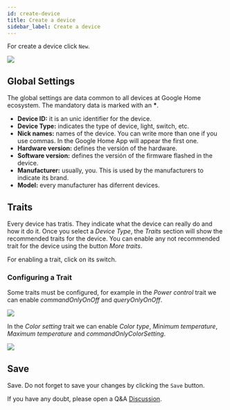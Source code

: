 ```yaml
---
id: create-device
title: Create a device
sidebar_label: Create a device
---
```


For create a device click `New`.

<img src="/img/create-device/C1.png"/>

## Global Settings

The global settings are data common to all devices at Google Home ecosystem. The mandatory data is marked with an **\***.

- **Device ID:** it is an unic identifier for the device.
- **Device Type:** indicates the type of device, light, switch, etc.
- **Nick names:** names of the device. You can write more than one if you use commas. In the Google Home App will appear the first one.
- **Hardware version:** defines the versión of the hardware.
- **Software version:** defines the versión of the firmware flashed in the device.
- **Manufacturer:** usually, you. This is used by the manufacturers to indicate its brand.
- **Model:** every manufacturer has diferrent devices.

## Traits

Every device has tratis. They indicate what the device can really do and how it do it. Once you select a *Device Type*, the *Traits* section will show the recommended traits for the device. You can enable any not recommended trait for the device using the button *More traits*.

For enabling a trait, click on its switch.

### Configuring a Trait

Some traits must be configured, for example in the *Power control* trait we can enable *commandOnlyOnOff* and *queryOnlyOnOff*.

<img src="/img/create-device/C2.png"/>

In the *Color setting* trait we can enable *Color type*, *Minimum temperature*, *Maximum temperature* and *commandOnlyColorSetting*.

<img src="/img/create-device/C3.png"/>

## Save

Save. Do not forget to save your changes by clicking the `Save` button.

If you have any doubt, please open a Q&A [Discussion](https://github.com/kikeelectronico/Homeware-LAN/discussions).
